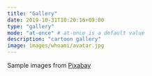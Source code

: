 ```yaml
---
title: "Gallery"
date: 2019-10-31T10:20:16+09:00
type: "gallery"
mode: "at-once" # at-once is a default value
description: "cartoon gallery"
image: images/whoami/avatar.jpg
---
```


Sample images from [Pixabay](https://pixabay.com)
